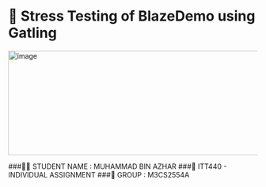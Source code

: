  # 💬 Stress Testing of BlazeDemo using Gatling
<img width="620" height="211" alt="image" src="https://github.com/user-attachments/assets/af5b8a6a-1344-4782-985d-13280c468467" />

###🧑‍🎓 STUDENT NAME : MUHAMMAD BIN AZHAR
###📝 ITT440 - INDIVIDUAL ASSIGNMENT
###👥 GROUP : M3CS2554A

